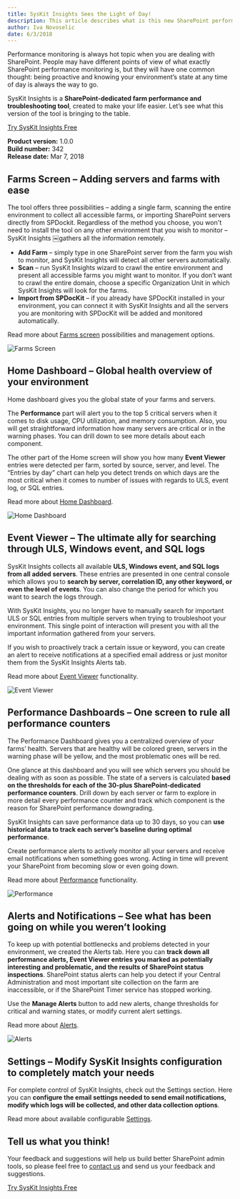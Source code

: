 ```yaml
---
title: SysKit Insights Sees the Light of Day!
description: This article describes what is this new SharePoint performance monitoring and troubleshooting tool bringing in the first release.
author: Iva Novoselic
date: 6/3/2018
---
```


Performance monitoring is always hot topic when you are dealing with SharePoint. People may have different points of view of what exactly SharePoint performance monitoring is, but they will have one common thought: being proactive and knowing your environment’s state at any time of day is always the way to go.

SysKit Insights is a __SharePoint-dedicated farm performance and troubleshooting tool__, created to make your life easier. Let’s see what this version of the tool is bringing to the table.

[Try SysKit Insights Free](https://www.syskit.com/products/insights/download/)

__Product version:__ 1.0.0  
__Build number:__  342   
__Release date:__ Mar 7, 2018  

## Farms Screen – Adding servers and farms with ease

The tool offers three possibilities – adding a single farm, scanning the entire environment to collect all accessible farms, or importing SharePoint servers directly from SPDockit. Regardless of the method you choose, you won't need to install the tool on any other environment that you wish to monitor – SysKit Insights ￼gathers all the information remotely.
*	__Add Farm__ – simply type in one SharePoint server from the farm you wish to monitor, and SysKit Insights will detect all other servers automatically.
*	__Scan__ – run SysKit Insights wizard to crawl the entire environment and present all accessible farms you might want to monitor. If you don’t want to crawl the entire domain, choose a specific Organization Unit in which SysKit Insights will look for the farms. 
*	__Import from SPDocKit__ – if you already have SPDocKit installed in your environment, you can connect it with SysKit Insights and all the servers you are monitoring with SPDocKit will be added and monitored automatically.

Read more about [Farms screen](#internal/get-to-know-insights/farms-screen) possibilities and management options.

![Farms Screen](#img/farms2.png)

## Home Dashboard – Global health overview of your environment
Home dashboard gives you the global state of your farms and servers. 

The __Performance__ part will alert you to the top 5 critical servers when it comes to disk usage, CPU utilization, and memory consumption. Also, you will get straightforward information how many servers are critical or in the warning phases. You can drill down to see more details about each component.

The other part of the Home screen will show you how many __Event Viewer__ entries were detected per farm, sorted by source, server, and level. The “Entries by day” chart can help you detect trends on which days are the most critical when it comes to number of issues with regards to ULS, event log, or SQL entries.

Read more about [Home Dashboard](#internal/get-to-know-insights/insights-home).

![Home Dashboard](#img/home.png)

## Event Viewer – The ultimate ally for searching through ULS, Windows event, and SQL logs
SysKit Insights collects all available __ULS, Windows event, and SQL logs from all added servers__. These entries are presented in one central console which allows you to __search by server, correlation ID, any other keyword, or even the level of events__. You can also change the period for which you want to search the logs through.

With SysKit Insights, you no longer have to manually search for important ULS or SQL entries from multiple servers when trying to troubleshoot your environment. This single point of interaction will present you with all the important information gathered from your servers.

If you wish to proactively track a certain issue or keyword, you can create an alert to receive notifications at a specified email address or just monitor them from the SysKit Insights Alerts tab.

Read more about [Event Viewer](#internal/get-to-know-insights/event-viewer) functionality.

![Event Viewer](#img/event-viewer-screen.png)

## Performance Dashboards – One screen to rule all performance counters
The Performance Dashboard gives you a centralized overview of your farms’ health. Servers that are healthy will be colored green, servers in the warning phase will be yellow, and the most problematic ones will be red. 

One glance at this dashboard and you will see which servers you should be dealing with as soon as possible. The state of a servers is calculated __based on the thresholds for each of the 30-plus SharePoint-dedicated performance counters__. Drill down by each server or farm to explore in more detail every performance counter and track which component is the reason for SharePoint performance downgrading. 

SysKit Insights can save performance data up to 30 days, so you can __use historical data to track each server’s baseline during optimal performance__.

Create performance alerts to actively monitor all your servers and receive email notifications when something goes wrong. Acting in time will prevent your SharePoint from becoming slow or even going down. 

Read more about [Performance](#internal/get-to-know-insights/performance-screen) functionality.

![Performance](#img/performance.png)

## Alerts and Notifications – See what has been going on while you weren’t looking
To keep up with potential bottlenecks and problems detected in your environment, we created the Alerts tab. Here you can __track down all performance alerts, Event Viewer entries you marked as potentially interesting and problematic, and the results of SharePoint status inspections__.
SharePoint status alerts can help you detect if your Central Administration and most important site collection on the farm are inaccessible, or if the SharePoint Timer service has stopped working.

Use the __Manage Alerts__ button to add new alerts, change thresholds for critical and warning states, or modify current alert settings.

Read more about [Alerts](#internal/get-to-know-insights/insights-alerts).

![Alerts](#img/alerts.png)


## Settings – Modify SysKit Insights configuration to completely match your needs
For complete control of SysKit Insights, check out the Settings section. Here you can __configure the email settings needed to send email notifications, modify which logs will be collected, and other data collection options__.

Read more about available configurable [Settings](#internal/how-to/customize-settings).


## Tell us what you think!

Your feedback and suggestions will help us build better SharePoint admin tools, so please feel free to [contact us](https://www.syskit.com/company/contact-us/) and send us your feedback and suggestions.

[Try SysKit Insights Free](https://www.syskit.com/products/insights/download/)
